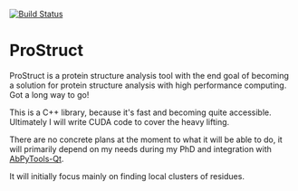 [![Build Status](https://travis-ci.org/gf712/ProStruct.svg?branch=master)](https://travis-ci.org/gf712/ProStruct)

# ProStruct
ProStruct is a protein structure analysis tool with the end goal of becoming a solution for protein structure analysis with high performance computing. Got a long way to go!

This is a C++ library, because it's fast and becoming quite accessible. Ultimately I will write CUDA code to cover the heavy lifting.

There are no concrete plans at the moment to what it will be able to do, it will primarily depend on my needs during my PhD and integration with [AbPyTools-Qt](https://github.com/gf712/AbPyTools-Qt/).

It will initially focus mainly on finding local clusters of residues.
